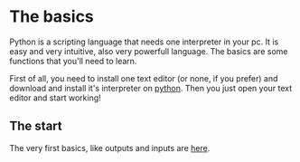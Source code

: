 # The basics

Python is a scripting language that needs one interpreter in your pc. It is easy and very intuitive, also very powerfull language.
The basics are some functions that you'll need to learn.

First of all, you need to install one text editor (or none, if you prefer) and download and install it's interpreter on [python](https://www.python.org/downloads/).
Then you just open your text editor and start working!

## The start

The very first basics, like outputs and inputs are [here](../estudosPython/thebasics/).
